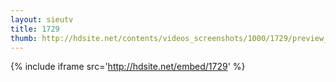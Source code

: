 ```yaml
---
layout: sieutv
title: 1729
thumb: http://hdsite.net/contents/videos_screenshots/1000/1729/preview_360p.mp4.jpg
---
```

{% include iframe src='http://hdsite.net/embed/1729' %}
 

